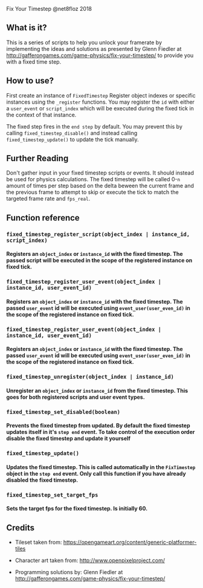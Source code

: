 Fix Your Timestep  @net8floz 2018

## What is it?

This is a series of scripts to help you unlock your framerate by implementing the ideas 
and solutions as presented by Glenn Fiedler at http://gafferongames.com/game-physics/fix-your-timestep/ to 
provide you with a fixed time step.


## How to use?
First create an instance of `FixedTimestep`
Register object indexes or specific instances using the `_register` functions. You may register the `id` with either a `user_event` or `script_index` which will be executed during the fixed tick in the context of that instance.

The fixed step fires in the `end step` by default. You may prevent this by calling `fixed_timestep_disable()` and instead calling `fixed_timestep_update()` to update the tick manually.

## Further Reading 
Don't gather input in your fixed timestep scripts or events. It should instead be used for physics calculations. The fixed timestep will be called 0-`n` amount of times per step based on the delta beween the current frame and the previous frame to attempt to skip or execute the tick to match the targeted frame rate and `fps_real`. 


## Function reference

### `fixed_timestep_register_script(object_index | instance_id, script_index)`
#### Registers an `object_index` or `instance_id` with the fixed timestep. The passed script will be executed in the scope of the registered instance on fixed tick. 

### `fixed_timestep_register_user_event(object_index | instance_id, user_event_id)`
#### Registers an `object_index` or `instance_id` with the fixed timestep. The passed `user_event` id  will be executed using `event_user(user_even_id)` in the scope of the registered instance on fixed tick. 

### `fixed_timestep_register_user_event(object_index | instance_id, user_event_id)`
#### Registers an `object_index` or `instance_id` with the fixed timestep. The passed `user_event` id  will be executed using `event_user(user_even_id)` in the scope of the registered instance on fixed tick. 

### `fixed_timestep_unregister(object_index | instance_id)`
#### Unregister an `object_index` or `instance_id` from the fixed timestep. This goes for both registered scripts and user event types.

### `fixed_timestep_set_disabled(boolean)`
#### Prevents the fixed timestep from updated. By default the fixed timestep updates itself in it's `step end` event. To take control of the execution order disable the fixed timestep and update it yourself

### `fixed_timestep_update()`
#### Updates the fixed timestep. This is called automatically in the `FixTimestep` object in the `step end` event. Only call this function if you have already disabled the fixed timestep.

### `fixed_timestep_set_target_fps`
#### Sets the target fps for the fixed timestep. Is initially 60.



## Credits

 - Tileset taken from:
https://opengameart.org/content/generic-platformer-tiles

 - Character art taken from:
http://www.openpixelproject.com/

 - Programming solutions by:
Glenn Fiedler at http://gafferongames.com/game-physics/fix-your-timestep/
